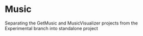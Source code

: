 # Music
Separating the GetMusic and MusicVisualizer projects from the Experimental branch into standalone project
